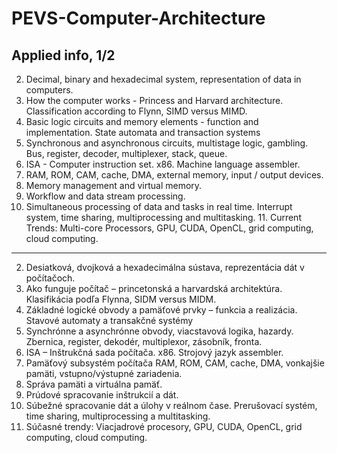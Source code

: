 # PEVS-Computer-Architecture
Applied info, 1/2
-----
2. Decimal, binary and hexadecimal system, representation of data in computers.
3. How the computer works - Princess and Harvard architecture. Classification according to Flynn, SIMD versus MIMD.
4. Basic logic circuits and memory elements - function and implementation. State automata and transaction systems
5. Synchronous and asynchronous circuits, multistage logic, gambling. Bus, register, decoder, multiplexer, stack, queue.
6. ISA - Computer instruction set. x86. Machine language assembler.
7. RAM, ROM, CAM, cache, DMA, external memory, input / output devices.
8. Memory management and virtual memory.
9. Workflow and data stream processing.
10. Simultaneous processing of data and tasks in real time. Interrupt system, time sharing, multiprocessing and multitasking. 11. Current Trends: Multi-core Processors, GPU, CUDA, OpenCL, grid computing, cloud computing.
----
2. Desiatková, dvojková a hexadecimálna sústava, reprezentácia dát v počítačoch.
3. Ako funguje počítač – princetonská a harvardská architektúra. Klasifikácia podľa Flynna, SIDM versus MIDM.
4. Základné logické obvody a pamäťové prvky – funkcia a realizácia. Stavové automaty a transakčné systémy
5. Synchrónne a asynchrónne obvody, viacstavová logika, hazardy. Zbernica, register, dekodér, multiplexor, zásobník, fronta.
6. ISA – Inštrukčná sada počítača. x86. Strojový jazyk assembler.
7. Pamäťový subsystém počítača RAM, ROM, CAM, cache, DMA, vonkajšie pamäti, vstupno/výstupné zariadenia.
8. Správa pamäti a virtuálna pamäť.
9. Prúdové spracovanie inštrukcií a dát.
10. Súbežné spracovanie dát a úlohy v reálnom čase. Prerušovací systém, time sharing, multiprocessing a multitasking. 
11. Súčasné trendy: Viacjadrové procesory, GPU, CUDA, OpenCL, grid computing, cloud computing.
